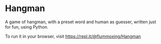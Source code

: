 # Hangman
A game of hangman, with a preset word and human as guesser, written just for fun, using Python.

To run it in your browser, visit https://repl.it/@flummoxing/Hangman


